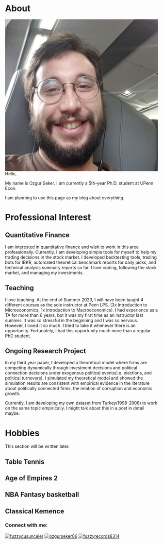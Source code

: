# About 

<img align="right" src="/docs/assets/img/ppsmll.jpg">

Hello, 

My name is Ozgur Seker. I am currently a 5th-year Ph.D. student at UPenn Econ. 

I am planning to use this page as my blog about everything. 

# Professional Interest

## Quantitative Finance

I am interested in quantitative finance and wish to work in this area professionally. Currently, I am developing simple tools for myself to help my trading decisions in the stock market. I developed backtesting tools, trading bots for IBKR, automated theoretical benchmark reports for daily picks, and technical analysis summary reports so far. I love coding, following the stock market, and managing my investments. 

## Teaching

I love teaching. At the end of Summer 2023, I will have been taught 4 different courses as the sole instructor at Penn LPS. (3x Introduction to Microeconomics, 1x Introduction to Macroeconomics). I had experience as a TA for more than 6 years, but it was my first time as an instructor last summer. It was so stressful in the beginning and I was so nervous. However, I loved it so much. I tried to take it whenever there is an opportunity. Fortunately, I had this opportunity much more than a regular PhD student. 

## Ongoing Research Project

In my third year paper, I developed a theoretical model where firms are competing dynamically through investment decisions and political connection decisions under exogenous political events(i.e. elections, and political turnovers). I simulated my theoretical model and showed the simulation results are consistent with empirical evidence in the literature about politically connected firms, the relation of corruption and economic growth. 

Currently, I am developing my own dataset from Turkey(1998-2008) to work on the same topic empirically. I might talk about this in a post in detail maybe. 

# Hobbies

This section will be written later.

## Table Tennis

## Age of Empires 2

## NBA Fantasy basketball 

## Classical Kemence

<h3 align="left">Connect with me:</h3>
<p align="left">
<a href="https://twitter.com/fuzzydusunceler" target="blank"><img align="center" src="https://raw.githubusercontent.com/rahuldkjain/github-profile-readme-generator/master/src/images/icons/Social/twitter.svg" alt="fuzzydusunceler" height="30" width="40" /></a>
<a href="https://linkedin.com/in/ozgurseker06" target="blank"><img align="center" src="https://raw.githubusercontent.com/rahuldkjain/github-profile-readme-generator/master/src/images/icons/Social/linked-in-alt.svg" alt="ozgurseker06" height="30" width="40" /></a>
<a href="https://www.youtube.com/c/fuzzyrecords8314" target="blank"><img align="center" src="https://raw.githubusercontent.com/rahuldkjain/github-profile-readme-generator/master/src/images/icons/Social/youtube.svg" alt="fuzzyrecords8314" height="30" width="40" /></a>
</p>